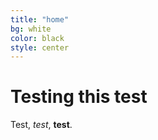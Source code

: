 ```yaml
---
title: "home"
bg: white
color: black
style: center
---
```


# Testing this test

Test, *test*, **test**.
